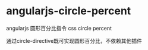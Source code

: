 # angularjs-circle-percent
angularjs 圆形百分比指令 css circle percent

通过circle-directive既可实现圆形百分比，不依赖其他插件

<div class="circle" circle-directive percent="58" ></div>
